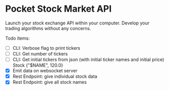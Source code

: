 # Pocket Stock Market API

Launch your stock exchange API within your computer. Develop your trading algorithms without any concerns.

Todo items:

- [ ] CLI: Verbose flag to print tickers
- [ ] CLI: Get number of tickers
- [ ] CLI: Get initial tickers from json (with initial ticker names and initial price) Stock {"$NAME", 120.0}
- [x] Emit data on websocket server
- [x] Rest Endpoint: give individual stock data
- [x] Rest Endpoint: give all stock names
